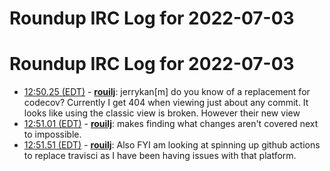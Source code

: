 # Roundup IRC Log for 2022-07-03 #
# Roundup IRC Log for 2022-07-03
* <a href="#12:50.25" id="12:50.25">12:50.25 (EDT)</a> - __[rouilj](https://github.com/rouilj)__: jerrykan[m] do you know of  a replacement for codecov? Currently I get 404 when viewing just about any commit. It looks like using the classic view is broken. However their new view
* <a href="#12:51.01" id="12:51.01">12:51.01 (EDT)</a> - __[rouilj](https://github.com/rouilj)__: makes finding what changes aren't covered next to impossible.
* <a href="#12:51.51" id="12:51.51">12:51.51 (EDT)</a> - __[rouilj](https://github.com/rouilj)__: Also FYI am looking at spinning up github actions to replace travisci as I have been having issues with that platform.
